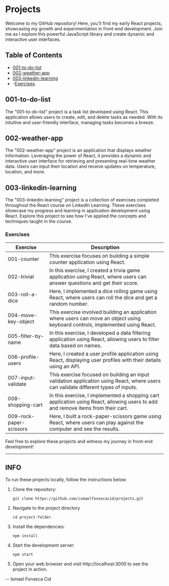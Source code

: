 # Projects

Welcome to my GitHub repository! Here, you'll find my early React projects, showcasing my growth and experimentation in front-end development. Join me as I explore this powerful JavaScript library and create dynamic and interactive user interfaces.
## Table of Contents

- [001-to-do-list](#001-to-do-list)
- [002-weather-app](#002-weather-app)
- [003-linkedin-learning](#003-linkedin-learning)
-   -[Exercises](#Exercises).

  
## 001-to-do-list

The "001-to-do-list" project is a task list developed using React. This application allows users to create, edit, and delete tasks as needed. With its intuitive and user-friendly interface, managing tasks becomes a breeze.

## 002-weather-app

The "002-weather-app" project is an application that displays weather information. Leveraging the power of React, it provides a dynamic and interactive user interface for retrieving and presenting real-time weather data. Users can input their location and receive updates on temperature, location, and more.

## 003-linkedin-learning
The "003-linkedin-learning" project is a collection of exercises completed throughout the React course on LinkedIn Learning. These exercises showcase my progress and learning in application development using React. Explore this project to see how I've applied the concepts and techniques taught in the course.

### Exercises

| Exercise                | Description                                                                                               |
|-------------------------|-----------------------------------------------------------------------------------------------------------|
| 001-counter             | This exercise focuses on building a simple counter application using React.                               |
| 002-trivial             | In this exercise, I created a trivia game application using React, where users can answer questions and get their score. |
| 003-roll-a-dice         | Here, I implemented a dice rolling game using React, where users can roll the dice and get a random number. |
| 004-move-key-object      | This exercise involved building an application where users can move an object using keyboard controls, implemented using React. |
| 005-filter-by-name      | In this exercise, I developed a data filtering application using React, allowing users to filter data based on names. |
| 006-profile-users       | Here, I created a user profile application using React, displaying user profiles with their details using an API. |
| 007-input-validate      | This exercise focused on building an input validation application using React, where users can validate different types of inputs. |
| 008-shopping-cart       | In this exercise, I implemented a shopping cart application using React, allowing users to add and remove items from their cart. |
| 009-rock-paper-scissors | Here, I built a rock-paper-scissors game using React, where users can play against the computer and see the results. |


Feel free to explore these projects and witness my journey in front-end development!

---

## INFO

To run these projects locally, follow the instructions below:

1. Clone the repository:
   ```shell
   git clone https://github.com/ismaelfonsecacid/projects.git
2. Navigate to the project directory 
    ```shell 
    cd project-folder
    ```
3. Install the dependencies:
    ```shell 
    npm install
    ```
4. Start the development server:
    ```shell 
    npm start
    ```
5. Open your web browser and visit http://localhost:3000 to see the project in action.


-- Ismael Fonseca Cid
